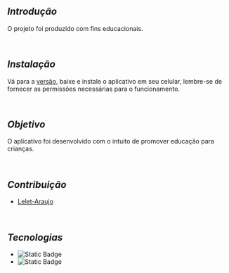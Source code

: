 ## *Introdução* 
O projeto foi produzido com fins educacionais.

<br>

## *Instalação*
Vá para a [versão](https://github.com/IgorEdu-Silva/PedraPapelTesoura-Android/releases), baixe e instale o aplicativo em seu celular, lembre-se de fornecer as permissões necessárias para o funcionamento.

<br>

## *Objetivo*
O aplicativo foi desenvolvido com o intuito de promover educação para crianças.

<br>

## *Contribuição* 
- [Lelet-Araujo](https://github.com/Lelet-Araujo)

<br>


## *Tecnologias* 
  - ![Static Badge](https://img.shields.io/badge/Java-0099DD)
  - ![Static Badge](https://img.shields.io/badge/Android%20Studio-3DDC84)
